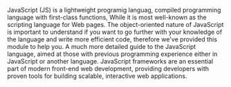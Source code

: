 
JavaScript (JS) is a lightweight programig languag, compiled programming language with first-class functions, While it is most well-known as the scripting language for Web pages.
The object-oriented nature of JavaScript is important to understand if you want to go further with your knowledge of the language and write more efficient code, therefore we've provided this module to help you.
 A much more detailed guide to the JavaScript language, aimed at those with previous programming experience either in JavaScript or another language. JavaScript frameworks are an essential part of modern front-end web development, providing developers with proven tools for building scalable, interactive web applications.
